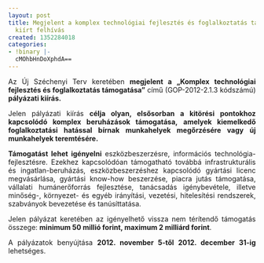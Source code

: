 ```yaml
---
layout: post
title: Megjelent a komplex technológiai fejlesztés és foglalkoztatás támogatása érdekében
  kiírt felhívás
created: 1352284018
categories:
- !binary |-
  cMOhbHnDoXphdA==
---
```

<p style="text-align: justify;">Az Új Széchenyi Terv keretében <strong>megjelent a „Komplex technológiai fejlesztés és foglalkoztatás támogatása”</strong> című (GOP-2012-2.1.3 kódszámú)<strong> pályázati kiírás.</strong></p><p style="text-align: justify;">Jelen pályázati kiírás <strong>célja olyan, elsősorban a kitörési pontokhoz kapcsolódó komplex beruházások támogatása,</strong> <strong>amelyek kiemelkedő foglalkoztatási hatással bírnak munkahelyek megőrzésére vagy új munkahelyek teremtésére.</strong></p><p style="text-align: justify;"><strong>Támogatást lehet igényelni</strong> eszközbeszerzésre, információs technológia-fejlesztésre. Ezekhez kapcsolódóan támogatható továbbá infrastrukturális és ingatlan-beruházás, eszközbeszerzéshez kapcsolódó gyártási licenc megvásárlása, gyártási know-how beszerzése, piacra jutás támogatása, vállalati humánerőforrás fejlesztése, tanácsadás igénybevétele, illetve minőség-, környezet- és egyéb irányítási, vezetési, hitelesítési rendszerek, szabványok bevezetése és tanúsíttatása.</p><p style="text-align: justify;">Jelen pályázat keretében az igényelhető vissza nem térítendő támogatás összege: <strong>minimum 50 millió forint, maximum 2 milliárd forint</strong>.</p><p style="text-align: justify;">A pályázatok benyújtása <strong>2012. november 5-től 2012. december 31-ig</strong> lehetséges.</p>
